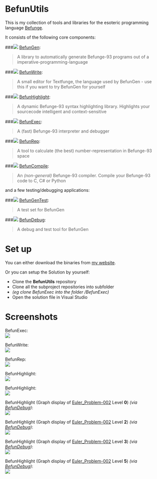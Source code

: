 BefunUtils
========

This is my collection of tools and libraries for the esoteric programming language [Befunge](http://esolangs.org/wiki/Befunge).

It consists of the following core components:

###![](https://raw.githubusercontent.com/Mikescher/BefunUtils/master/README-FILES/icon_BefunGen.png) [BefunGen](https://github.com/Mikescher/BefunGen):  
> A library to automatically generate Befunge-93 programs out of a imperative-programming-language

###![](https://raw.githubusercontent.com/Mikescher/BefunUtils/master/README-FILES/icon_BefunWrite.png) [BefunWrite](https://github.com/Mikescher/BefunWrite):  
> A small editor for Textfunge, the language used by BefunGen - use this if you want to try BefunGen for yourself

###![](https://raw.githubusercontent.com/Mikescher/BefunUtils/master/README-FILES/icon_BefunHighlight.png) [BefunHighlight](https://github.com/Mikescher/BefunHighlight):  
> A dynamic Befunge-93 syntax highlighting library. Highlights your sourcecode intelligent and context-sensitive

###![](https://raw.githubusercontent.com/Mikescher/BefunUtils/master/README-FILES/icon_BefunExec.png) [BefunExec](https://github.com/Mikescher/BefunExec):  
> A (fast) Befunge-93 interpreter and debugger

###![](https://raw.githubusercontent.com/Mikescher/BefunUtils/master/README-FILES/icon_BefunRep.png) [BefunRep](https://github.com/Mikescher/BefunRep):  
> A tool to calculate (the best) number-representation in Befunge-93 space

###![](https://raw.githubusercontent.com/Mikescher/BefunUtils/master/README-FILES/icon_BefunCompile.png) [BefunCompile](https://github.com/Mikescher/BefunCompile):  
> An *(non-general)* Befunge-93 compiler. Compile your Befunge-93 code to C, C# or Python


and a few testing/debugging applications:

###![](https://raw.githubusercontent.com/Mikescher/BefunUtils/master/README-FILES/icon_BefunGen.png) [BefunGenTest](https://github.com/Mikescher/BefunGenTest):  
> A test set for BefunGen

###![](https://raw.githubusercontent.com/Mikescher/BefunUtils/master/README-FILES/icon_BefunDebug.png) [BefunDebug](https://github.com/Mikescher/BefunDebug):  
> A debug and test tool for BefunGen


Set up
==========

You can either download the binaries from [my website](http://www.mikescher.de/programs/view/BefunUtils).

Or you can setup the Solution by yourself:

- Clone the **BefunUtils** repository
- Clone all the subproject repositories into subfolder
- *(eg clone BefunExec into the folder /BefunExec)*
- Open the solution file in Visual Studio


Screenshots
==========

BefunExec:  
![](https://raw.githubusercontent.com/Mikescher/BefunUtils/master/README-FILES/BefunExec_Main.png)

BefunWrite:  
![](https://raw.githubusercontent.com/Mikescher/BefunUtils/master/README-FILES/BefunWrite_Main.png)

BefunRep:  
![](https://raw.githubusercontent.com/Mikescher/BefunUtils/master/README-FILES/BefunRep_Main.png)

BefunHighlight:  
![](https://raw.githubusercontent.com/Mikescher/BefunUtils/master/README-FILES/BefunExec_ESH_example.png)

BefunHighlight:  
![](https://raw.githubusercontent.com/Mikescher/BefunUtils/master/README-FILES/BefunCompile_Main_example.png.png)

BefunHighlight (Graph display of [Euler_Problem-002](https://github.com/Mikescher/Project-Euler_Befunge/blob/master/Euler_Problem-002.b93) Level **0**) *(via [BefunDebug](https://github.com/Mikescher/BefunDebug))*:  
![](https://raw.githubusercontent.com/Mikescher/BefunUtils/master/README-FILES/BefunCompile_Graph-0_example.png)

BefunHighlight (Graph display of [Euler_Problem-002](https://github.com/Mikescher/Project-Euler_Befunge/blob/master/Euler_Problem-002.b93) Level **2**) *(via [BefunDebug](https://github.com/Mikescher/BefunDebug))*:  
![](https://raw.githubusercontent.com/Mikescher/BefunUtils/master/README-FILES/BefunCompile_Graph-2_example.png)

BefunHighlight (Graph display of [Euler_Problem-002](https://github.com/Mikescher/Project-Euler_Befunge/blob/master/Euler_Problem-002.b93) Level **3**) *(via [BefunDebug](https://github.com/Mikescher/BefunDebug))*:  
![](https://raw.githubusercontent.com/Mikescher/BefunUtils/master/README-FILES/BefunCompile_Graph-3_example.png)

BefunHighlight (Graph display of [Euler_Problem-002](https://github.com/Mikescher/Project-Euler_Befunge/blob/master/Euler_Problem-002.b93) Level **5**) *(via [BefunDebug](https://github.com/Mikescher/BefunDebug))*:  
![](https://raw.githubusercontent.com/Mikescher/BefunUtils/master/README-FILES/BefunCompile_Graph-5_example.png)
